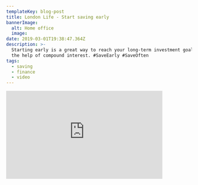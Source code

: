 ```yaml
---
templateKey: blog-post
title: London Life - Start saving early
bannerImage:
  alt: Home office
  image: 
date: 2019-03-01T19:38:47.364Z
description: >-
  Starting early is a great way to reach your long-term investment goals with
  the help of compound interest. #SaveEarly #SaveOften
tags:
  - saving
  - finance
  - video
---
```

<iframe width="424" height="239" src="https://www.youtube.com/embed/65aHP5TYI4o?rel=0" frameborder="0" allow="accelerometer; autoplay; encrypted-media; gyroscope; picture-in-picture" allowfullscreen></iframe>
